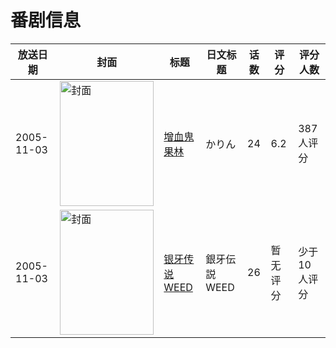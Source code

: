 # 番剧信息

|放送日期|封面|标题|日文标题|话数|评分|评分人数|
|---|---|---|---|---|---|---|
|2005-11-03|<img src="https://lain.bgm.tv/pic/cover/c/f6/58/10180_LakjL.jpg" alt="封面" style="width:150px;height:200px;object-fit:cover;">|[增血鬼果林](https://bangumi.tv/subject/10180)|かりん|24|6.2|387人评分|
|2005-11-03|<img src="https://lain.bgm.tv/pic/cover/c/88/69/53729_C8UdO.jpg" alt="封面" style="width:150px;height:200px;object-fit:cover;">|[银牙传说WEED](https://bangumi.tv/subject/53729)|銀牙伝説WEED|26|暂无评分|少于10人评分|

